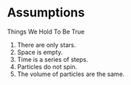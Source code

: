 # Assumptions
Things We Hold To Be True

1. There are only stars.
2. Space is empty.
3. Time is a series of steps.
4. Particles do not spin.
5. The volume of particles are the same.
